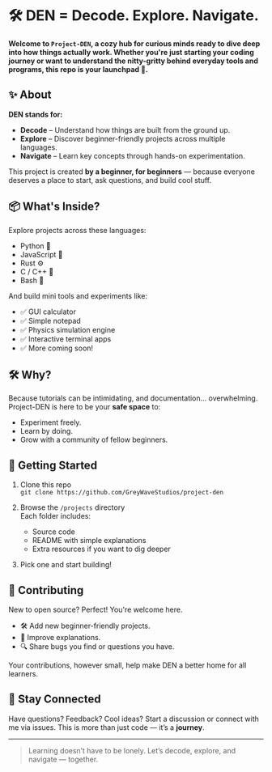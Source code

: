 # 🛠️ DEN = Decode. Explore. Navigate.

**Welcome to `Project-DEN`, a cozy hub for curious minds ready to dive deep into how things actually work. Whether you're just starting your coding journey or want to understand the nitty-gritty behind everyday tools and programs, this repo is your launchpad 🚀.**

## ✨ About

**DEN stands for:**
- **Decode** – Understand how things are built from the ground up.
- **Explore** – Discover beginner-friendly projects across multiple languages.
- **Navigate** – Learn key concepts through hands-on experimentation.

This project is created **by a beginner, for beginners** — because everyone deserves a place to start, ask questions, and build cool stuff.

## 📦 What's Inside?

Explore projects across these languages:
- Python 🐍
- JavaScript 💫
- Rust ⚙️
- C / C++ 🧱
- Bash 🐚

And build mini tools and experiments like:
- ✅ GUI calculator
- ✅ Simple notepad
- ✅ Physics simulation engine
- ✅ Interactive terminal apps
- ✅ More coming soon!

## 🛠️ Why?

Because tutorials can be intimidating, and documentation... overwhelming. Project-DEN is here to be your **safe space** to:
- Experiment freely.
- Learn by doing.
- Grow with a community of fellow beginners.

## 🌱 Getting Started

1. Clone this repo  
   `git clone https://github.com/GreyWaveStudios/project-den`

2. Browse the `/projects` directory  
   Each folder includes:
   - Source code
   - README with simple explanations
   - Extra resources if you want to dig deeper

3. Pick one and start building!

## 🤝 Contributing

New to open source? Perfect! You're welcome here.

- 🛠️ Add new beginner-friendly projects.
- 📝 Improve explanations.
- 🔍 Share bugs you find or questions you have.

Your contributions, however small, help make DEN a better home for all learners.

## 📢 Stay Connected

Have questions? Feedback? Cool ideas?
Start a discussion or connect with me via issues. This is more than just code — it’s a **journey**.

---

> Learning doesn’t have to be lonely. Let’s decode, explore, and navigate — together.
